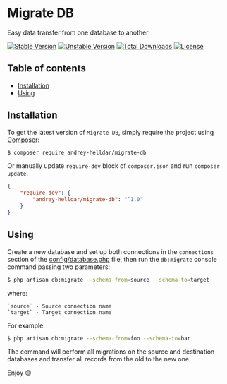 # Migrate DB

Easy data transfer from one database to another

[![Stable Version][badge_stable]][link_packagist]
[![Unstable Version][badge_unstable]][link_packagist]
[![Total Downloads][badge_downloads]][link_packagist]
[![License][badge_license]][link_license]

## Table of contents

* [Installation](#installation)
* [Using](#using)

## Installation

To get the latest version of `Migrate DB`, simply require the project using [Composer](https://getcomposer.org):

```bash
$ composer require andrey-helldar/migrate-db
```

Or manually update `require-dev` block of `composer.json` and run `composer update`.

```json
{
    "require-dev": {
        "andrey-helldar/migrate-db": "^1.0"
    }
}
```

## Using

Create a new database and set up both connections in the `connections` section of
the [config/database.php](https://github.com/laravel/laravel/blob/8.x/config/database.php) file, then run the `db:migrate` console command passing two
parameters:

```bash
$ php artisan db:migrate --schema-from=source --schema-to=target
```

where:

    `source` - Source connection name
    `target` - Target connection name

For example:

```bash
$ php artisan db:migrate --schema-from=foo --schema-to=bar
```

The command will perform all migrations on the source and destination databases and transfer all records from the old to the new one.

Enjoy 😊

[badge_downloads]:      https://img.shields.io/packagist/dt/andrey-helldar/migrate-db.svg?style=flat-square

[badge_license]:        https://img.shields.io/packagist/l/andrey-helldar/migrate-db.svg?style=flat-square

[badge_stable]:         https://img.shields.io/github/v/release/andrey-helldar/migrate-db?label=stable&style=flat-square

[badge_unstable]:       https://img.shields.io/badge/unstable-dev--main-orange?style=flat-square

[link_license]:         LICENSE

[link_packagist]:       https://packagist.org/packages/andrey-helldar/migrate-db
